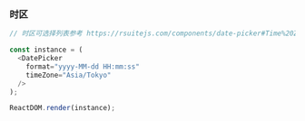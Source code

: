 ### 时区

<!--start-code-->

```js
// 时区可选择列表参考 https://rsuitejs.com/components/date-picker#Time%20Zone%20List

const instance = (
  <DatePicker
    format="yyyy-MM-dd HH:mm:ss"
    timeZone="Asia/Tokyo"
  />
);

ReactDOM.render(instance);
```

<!--end-code-->
